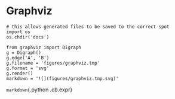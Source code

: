 # Graphviz

```{.python .cb.nb}
# this allows generated files to be saved to the correct spot
import os
os.chdir('docs')
```

```{.python .cb.nb}
from graphviz import Digraph
g = Digraph()
g.edge('A', 'B')
g.filename = 'figures/graphviz.tmp'
g.format = 'svg'
g.render()
markdown = '![](figures/graphviz.tmp.svg)'
```

`markdown`{.python .cb.expr}
